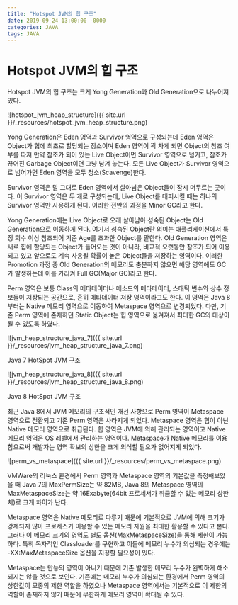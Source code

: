 ```yaml
---
title: "Hotspot JVM의 힙 구조"
date: 2019-09-24 13:00:00 -0000
categories: JAVA
tags: JAVA
---
```


# Hotspot JVM의 힙 구조

Hotspot JVM의 힙 구조는 크게 Yong Generation과 Old Generation으로 나누어져 있다.

![hotspot_jvm_heap_structure]({{ site.url }}/_resources/hotspot_jvm_heap_structure.png)

Yong Generation은 Eden 영역과 Survivor 영역으로 구성되는데 Eden 영역은 Object가 힙에 최초로 할당되는 장소이며 Eden 영역이 꽉 차게 되면 Object의 참조 여부를 따져 만약 참조가 되어 있는 Live Object이면 Survivor 영역으로 넘기고, 참조가 끊어진 Garbage Object이면 그냥 남겨 놓는다. 모든 Live Object가 Survivor 영역으로 넘어가면 Eden 영역을 모두 청소(Scavenge)한다.

Survivor 영역은 말 그대로 Eden 영역에서 살아남은 Object들이 잠시 머무르는 곳이다. 이 Survivor 영역은 두 개로 구성되는데, Live Object를 대피시킬 때는 하나의 Survivor 영역만 사용하게 된다. 이러한 전반의 과정을 Minor GC라고 한다.

Yong Generation에는 Live Object로 오래 살아남아 성숙된 Object는 Old Generation으로 이동하게 된다. 여기서 성숙된 Object란 의미는 애플리케이션에서 특정 회수 이상 참조되어 기준 Age를 초과한 Object를 말한다. Old Generation 영역은 새로 힙에 할당되는 Object가 들어오는 것이 아니라, 비교적 오랫동안 참조가 되어 이용되고 있고 앞으로도 계속 사용될 확률이 높은 Object들을 저장하는 영역이다. 이러한 Promotion 과정 중 Old Generation의 메모리도 충분하지 않으면 해당 영역에도 GC가 발생하는데 이를 가리켜 Full GC(Major GC)라고 한다.

Perm 영역은 보통 Class의 메타데이터나 메소드의 메타데이터, 스태틱 변수와 상수 정보들이 저장되는 공간으로, 흔히 메타데이터 저장 영역이라고도 한다. 이 영역은 Java 8부터는 Native 메모리 영역으로 이동하여 Metaspace 영역으로 변경되었다. 다만, 기존 Perm 영역에 존재하던 Static Object는 힙 영역으로 옮겨져서 최대한 GC의 대상이 될 수 있도록 하였다.

![jvm_heap_structure_java_7]({{ site.url }}/_resources/jvm_heap_structure_java_7.png)

Java 7 HotSpot JVM 구조

![jvm_heap_structure_java_8]({{ site.url }}/_resources/jvm_heap_structure_java_8.png)

Java 8 HotSpot JVM 구조

최근 Java 8에서 JVM 메모리의 구조적인 개선 사항으로 Perm 영역이 Metaspace 영역으로 전환되고 기존 Perm 영역은 사라지게 되었다. Metaspace 영역은 힙이 아닌 Native 메모리 영역으로 취급된다. 힙 영역은 JVM에 의해 관리되는 영역이고 Native 메모리 영역은 OS 레벨에서 관리하는 영역이다. Metaspace가 Native 메모리를 이용함으로써 개발자는 영역 확보의 상한을 크게 의식할 필요가 없어지게 되었다.

![perm_vs_metaspace]({{ site.url }}/_resources/perm_vs_metaspace.png)

VMWare의 리눅스 환경에서 Perm 영역과 Metaspace 영역의 기본값을 측정해보았을 때 Java 7의 MaxPermSize는 약 82MB, Java 8의 Metaspace 영역의 MaxMetaspaceSize는 약 16Exabyte(64bit 프로세서가 취급할 수 있는 메모리 상한치)로 크게 차이가 난다.

Metaspace 영역은 Native 메모리로 다루기 때문에 기본적으로 JVM에 의해 크기가 강제되지 않아 프로세스가 이용할 수 있는 메모리 자원을 최대한 활용할 수 있다고 본다. 그러나 이 메모리 크기의 영역도 별도 옵션(MaxMetaspaceSize)을 통해 제한이 가능하다. 특히 독자적인 Classloader를 구현하고 이들에 메모리 누수가 의심되는 경우에는 -XX:MaxMetaspaceSize 옵션을 지정할 필요성이 있다.

Metaspace는 만능의 영역이 아니기 때문에 기존 발생한 메모리 누수가 완벽하게 해소되지는 않을 것으로 보인다. 기존에는 메모리 누수가 의심되는 환경에서 Perm 영역의 상한값이 모종의 제한 역할을 하였으나 Metaspace 영역에서는 기본적으로 이 제한의 역할이 존재하지 않기 때문에 무한하게 메모리 영역이 확대될 수 있다.